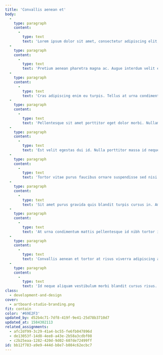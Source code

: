 ```yaml
---
title: 'Convallis aenean et'
body:
  -
    type: paragraph
    content:
      -
        type: text
        text: 'Lorem ipsum dolor sit amet, consectetur adipiscing elit, sed do eiusmod tempor incididunt ut labore et dolore magna aliqua. Egestas quis ipsum suspendisse ultrices gravida. Elementum sagittis vitae et leo duis ut diam quam. Auctor urna nunc id cursus. Penatibus et magnis dis parturient montes nascetur. Tempor orci eu lobortis elementum. '
  -
    type: paragraph
    content:
      -
        type: text
        text: 'Pretium aenean pharetra magna ac. Augue interdum velit euismod in pellentesque massa placerat duis ultricies. Sagittis orci a scelerisque purus. Sem nulla pharetra diam sit amet nisl suscipit adipiscing. Metus vulputate eu scelerisque felis imperdiet proin. Sagittis purus sit amet volutpat consequat mauris nunc congue nisi. Ac turpis egestas sed tempus. Porttitor rhoncus dolor purus non enim praesent. Non pulvinar neque laoreet suspendisse interdum consectetur. Ultricies integer quis auctor elit sed vulputate mi sit amet. Enim neque volutpat ac tincidunt vitae. Justo nec ultrices dui sapien eget mi proin.'
  -
    type: paragraph
    content:
      -
        type: text
        text: 'Cras adipiscing enim eu turpis. Tellus at urna condimentum mattis pellentesque id. Vulputate eu scelerisque felis imperdiet proin fermentum leo vel orci. Sem integer vitae justo eget magna fermentum. Lorem sed risus ultricies tristique nulla aliquet enim. In massa tempor nec feugiat nisl pretium fusce id velit. Dui accumsan sit amet nulla facilisi. Tincidunt nunc pulvinar sapien et ligula ullamcorper malesuada. '
  -
    type: paragraph
    content:
      -
        type: text
        text: 'Pellentesque sit amet porttitor eget dolor morbi. Nullam non nisi est sit amet facilisis. Commodo quis imperdiet massa tincidunt. Pulvinar sapien et ligula ullamcorper malesuada proin libero nunc consequat. Lectus sit amet est placerat in egestas. Vitae semper quis lectus nulla at volutpat diam ut. Aliquet nibh praesent tristique magna sit amet purus gravida. Consectetur lorem donec massa sapien faucibus et. Vel quam elementum pulvinar etiam non quam lacus suspendisse faucibus. A diam maecenas sed enim.'
  -
    type: paragraph
    content:
      -
        type: text
        text: 'Est velit egestas dui id. Nulla porttitor massa id neque aliquam. Nisi quis eleifend quam adipiscing vitae proin sagittis nisl rhoncus. Nunc mi ipsum faucibus vitae aliquet nec ullamcorper sit. Sit amet commodo nulla facilisi. Eu nisl nunc mi ipsum faucibus vitae aliquet nec. Massa sed elementum tempus egestas sed sed risus pretium quam. '
  -
    type: paragraph
    content:
      -
        type: text
        text: 'Tortor vitae purus faucibus ornare suspendisse sed nisi. Metus vulputate eu scelerisque felis imperdiet proin fermentum. Ut tellus elementum sagittis vitae et leo. At tellus at urna condimentum mattis pellentesque id nibh. Posuere sollicitudin aliquam ultrices sagittis. Ullamcorper eget nulla facilisi etiam. Faucibus vitae aliquet nec ullamcorper sit amet risus nullam eget. Senectus et netus et malesuada fames ac turpis.'
  -
    type: paragraph
    content:
      -
        type: text
        text: 'Sit amet purus gravida quis blandit turpis cursus in. Amet massa vitae tortor condimentum lacinia. In est ante in nibh mauris cursus mattis. Semper risus in hendrerit gravida rutrum. Integer vitae justo eget magna fermentum iaculis eu non diam. Facilisi cras fermentum odio eu feugiat pretium. Viverra vitae congue eu consequat ac felis donec et.'
  -
    type: paragraph
    content:
      -
        type: text
        text: 'At urna condimentum mattis pellentesque id nibh tortor id. Tincidunt nunc pulvinar sapien et ligula. Scelerisque mauris pellentesque pulvinar pellentesque habitant morbi tristique. Vulputate ut pharetra sit amet aliquam id diam maecenas ultricies. Dui accumsan sit amet nulla facilisi morbi. Sodales ut etiam sit amet nisl purus in mollis nunc.'
  -
    type: paragraph
    content:
      -
        type: text
        text: 'Convallis aenean et tortor at risus viverra adipiscing at in. Eget nullam non nisi est. Enim tortor at auctor urna nunc id cursus metus aliquam. Eget dolor morbi non arcu risus quis. Penatibus et magnis dis parturient. Massa id neque aliquam vestibulum.'
  -
    type: paragraph
    content:
      -
        type: text
        text: 'Id neque aliquam vestibulum morbi blandit cursus risus. Leo a diam sollicitudin tempor id eu nisl nunc mi. Lectus nulla at volutpat diam ut venenatis tellus. Nam at lectus urna duis convallis convallis. Auctor eu augue ut lectus arcu bibendum at varius. Tellus pellentesque eu tincidunt tortor aliquam nulla facilisi cras. Elementum curabitur vitae nunc sed velit dignissim sodales ut.'
class:
  - development-and-design
cover:
  - artboard-studio-branding.png
fit: contain
color: '#69E2F3'
updated_by: d52b4c71-7df8-419f-9e41-25d78b3710d7
updated_at: 1584302113
related_assignments:
  - afc2df99-3c29-41a4-bc55-fe6fb047896d
  - de13053f-14d8-4ee8-a43e-2b58a3cdbf08
  - c2b25eaa-1282-420d-9d02-607de72499ff
id: bb12f783-a9e9-444d-b8e7-b084c62ecbc7
---
```

